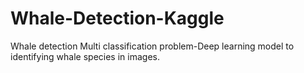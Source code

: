 # Whale-Detection-Kaggle
Whale detection Multi classification problem-Deep learning model to identifying whale species in images. 
